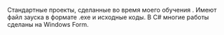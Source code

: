 Стандартные проекты, сделанные во время моего обучения . Имеют файл зауска в формате .exe и исходные коды. В C# многие работы сделаны на Windows Form.
